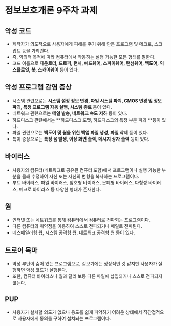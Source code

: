 # 정보보호개론 9주차 과제

## 악성 코드
- 제작자가 의도적으로 사용자에게 피해를 주기 위해 만든 프로그램 및 메크로, 스크립트 등을 가리킨다.
- 즉, 악의적 목적에 따라 컴퓨터에서 작동하는 실행 가능한 모든 형태를 말한다.
- 코드 이름으로 **다운로더, 드로퍼, 런처, 에드웨어, 스파이웨어, 랜섬웨어, 백도어, 익스플로잇, 봇, 스캐어웨어** 등이 있다.

## 악성 프로그램 감염 증상
- 시스템 관련으로는 **시스템 설정 정보 변경, 파일 시스템 파괴, CMOS 변경 및 정보 파괴, 특정 프로그램 자동 실행, 시스템 종료** 등이 있다.
- 네트워크 관련으로는 **메일 발송, 네트워크 속도 저하** 등이 있다. 
- 하드디스크 관련에서는 **하드디스크 포맷, 하드디스크의 특정 부분 파괴 **등이 있다.
- 파일 관련으로는 **백도어 및 웜을 위한 백업 파일 생성, 파일 삭제** 등이 있다.
- 특이 증상으로는 **특정 음 발생, 이상 화면 출력, 메시지 상자 출력** 등이 있다.

## 바이러스
- 사용자의 컴퓨터(네트워크로 공유된 컴퓨터 포함)에서 프로그램이나 실행 가능한 부분을 몰래 수정하여 자신 또는 자신의 변형을 복사하는 프로그램이다.
- 부트 바이러스, 파일 바이러스, 암호형 바이러스, 은폐형 바이러스, 다형성 바이러스, 메크로 바이러스 등 다양한 형태가 존재한다.

## 웜
- 인터넷 또는 네트워크를 통해 컴퓨터에서 컴퓨터로 전파되는 프로그램이다.
- 다른 컴퓨터의 취약점을 이용하여 스스로 전파되거나 메일로 전파된다.
- 메스메일러형 웜, 시스템 공격형 웜, 네트워크 공격형 웜 등이 있다.

## 트로이 목마
- 악성 루틴이 숨어 있는 프로그램으로, 겉보기에는 정상적인 것 같지만 사용자가 실행하면 악성 코드가 실행된다.
- 또한, 컴퓨터 바이러스나 웜과 달리 보통 다른 파일에 삽입되거나 스스로 전파되지 않는다.

## PUP
- 사용자가 설치할 의도가 없으나 용도를 쉽게 파악하기 어려운 상태에서 직간접적으로 사용자에게 동의를 구하여 설치되는 프로그램이다.
